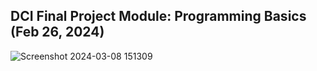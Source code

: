 ## DCI Final Project Module: Programming Basics (Feb 26, 2024)
![Screenshot 2024-03-08 151309](https://github.com/barisbalcimusic/learn-game-v2/assets/126829019/8924fe0c-dcda-4b9d-a33b-f61754bb9783)
